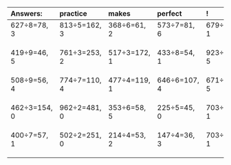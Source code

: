 | Answers: | practice | makes | perfect | ! |
| :--- | :--- | :--- | :--- | :--- |
| 627÷8=78, 3 | 813÷5=162, 3 | 368÷6=61, 2 | 573÷7=81, 6 | 679÷2=339, 1 | 
|   |   |   |   |   | 
|   |   |   |   |   | 
|   |   |   |   |   | 
| 419÷9=46, 5 | 761÷3=253, 2 | 517÷3=172, 1 | 433÷8=54, 1 | 923÷6=153, 5 | 
|   |   |   |   |   | 
|   |   |   |   |   | 
|   |   |   |   |   | 
| 508÷9=56, 4 | 774÷7=110, 4 | 477÷4=119, 1 | 646÷6=107, 4 | 671÷9=74, 5 | 
|   |   |   |   |   | 
|   |   |   |   |   | 
|   |   |   |   |   | 
| 462÷3=154, 0 | 962÷2=481, 0 | 353÷6=58, 5 | 225÷5=45, 0 | 703÷2=351, 1 | 
|   |   |   |   |   | 
|   |   |   |   |   | 
|   |   |   |   |   | 
| 400÷7=57, 1 | 502÷2=251, 0 | 214÷4=53, 2 | 147÷4=36, 3 | 703÷9=78, 1 | 
|   |   |   |   |   | 
|   |   |   |   |   | 
|   |   |   |   |   | 
